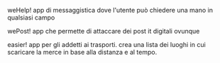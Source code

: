 weHelp! app di messaggistica dove l'utente può chiedere una mano in qualsiasi campo

wePost! app che permette di attaccare dei post it digitali ovunque

easier! app per gli addetti ai trasporti. crea una lista dei luoghi in cui scaricare la merce in base alla distanza e al tempo.
